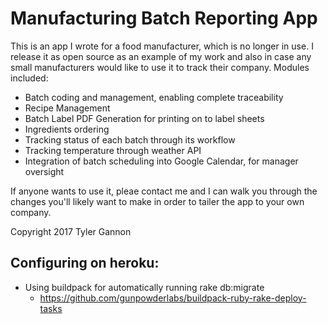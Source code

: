 # Manufacturing Batch Reporting App

This is an app I wrote for a food manufacturer, which is no longer in use.  I release it as open source as an example of my work and also in case any small manufacturers would like to use it to track their company.  Modules included:

* Batch coding and management, enabling complete traceability
* Recipe Management
* Batch Label PDF Generation for printing on to label sheets
* Ingredients ordering
* Tracking status of each batch through its workflow
* Tracking temperature through weather API
* Integration of batch scheduling into Google Calendar, for manager oversight

If anyone wants to use it, pleae contact me and I can walk you through the
changes you'll likely want to make in order to tailer the app to your own
company.

Copyright 2017 Tyler Gannon


## Configuring on heroku:

* Using buildpack for automatically running rake db:migrate
  * https://github.com/gunpowderlabs/buildpack-ruby-rake-deploy-tasks

